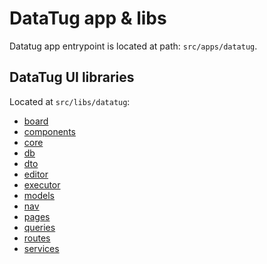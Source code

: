 # DataTug app & libs

Datatug app entrypoint is located at path: `src/apps/datatug`.

## DataTug UI libraries

Located at `src/libs/datatug`:

- [board](src/libs/datatug/board)
- [components](src/libs/datatug/components)
- [core](../src/libs/datatug/core)
- [db](src/libs/datatug/db)
- [dto](../src/libs/datatug/dto)
- [editor](src/libs/datatug/editor)
- [executor](src/libs/datatug/executor)
- [models](../src/libs/datatug/models)
- [nav](src/libs/datatug/nav)
- [pages](src/libs/datatug/pages)
- [queries](src/libs/datatug/queries)
- [routes](src/libs/datatug/routes)
- [services](src/libs/datatug/services)
